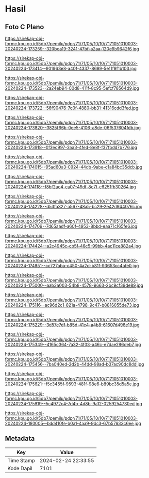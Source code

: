 # Hasil

## Foto C Plano

https://sirekap-obj-formc.kpu.go.id/5db7/pemilu/pdpr/71/71/05/10/10/7171051010003-20240224-173259--320bca19-3241-47bf-a2aa-120e9b9642f6.jpg

https://sirekap-obj-formc.kpu.go.id/5db7/pemilu/pdpr/71/71/05/10/10/7171051010003-20240224-173414--901963e8-a40f-4337-8699-5e11f9f1b103.jpg

https://sirekap-obj-formc.kpu.go.id/5db7/pemilu/pdpr/71/71/05/10/10/7171051010003-20240224-173523--2a24eb94-00d8-411f-8c95-5efcf78564d9.jpg

https://sirekap-obj-formc.kpu.go.id/5db7/pemilu/pdpr/71/71/05/10/10/7171051010003-20240224-173722--56f90476-7c0f-4880-bb31-41316cdd3fed.jpg

https://sirekap-obj-formc.kpu.go.id/5db7/pemilu/pdpr/71/71/05/10/10/7171051010003-20240224-173820--3825f66b-0ee5-4106-a8de-06f537604fdb.jpg

https://sirekap-obj-formc.kpu.go.id/5db7/pemilu/pdpr/71/71/05/10/10/7171051010003-20240224-173918--0f3ec997-3aa3-4fed-8e8f-f37fbdd7b776.jpg

https://sirekap-obj-formc.kpu.go.id/5db7/pemilu/pdpr/71/71/05/10/10/7171051010003-20240224-174015--95ad60a3-0924-44db-9abe-c1a84bc35dcb.jpg

https://sirekap-obj-formc.kpu.go.id/5db7/pemilu/pdpr/71/71/05/10/10/7171051010003-20240224-174118--f8bf2ac4-ea07-49df-8c7f-e6251fb30264.jpg

https://sirekap-obj-formc.kpu.go.id/5db7/pemilu/pdpr/71/71/05/10/10/7171051010003-20240224-174228--d53fa327-a567-48a5-bc29-2e42d944076c.jpg

https://sirekap-obj-formc.kpu.go.id/5db7/pemilu/pdpr/71/71/05/10/10/7171051010003-20240224-174709--7d65aadf-a60f-4953-8bbd-eaa71c165fe6.jpg

https://sirekap-obj-formc.kpu.go.id/5db7/pemilu/pdpr/71/71/05/10/10/7171051010003-20240224-174424--a2c4945c-cb5f-46c5-99bb-4ac11ce882a4.jpg

https://sirekap-obj-formc.kpu.go.id/5db7/pemilu/pdpr/71/71/05/10/10/7171051010003-20240224-174851--cc727aba-c450-4a2d-b81f-93653cc4afe0.jpg

https://sirekap-obj-formc.kpu.go.id/5db7/pemilu/pdpr/71/71/05/10/10/7171051010003-20240224-175000--aab3a003-54b8-4578-9663-2bc9cf39de89.jpg

https://sirekap-obj-formc.kpu.go.id/5db7/pemilu/pdpr/71/71/05/10/10/7171051010003-20240224-175116--ac96d2c1-821a-4798-9c47-b8816055de73.jpg

https://sirekap-obj-formc.kpu.go.id/5db7/pemilu/pdpr/71/71/05/10/10/7171051010003-20240224-175229--3d57c7df-b85d-41c4-a4b8-61607d496e19.jpg

https://sirekap-obj-formc.kpu.go.id/5db7/pemilu/pdpr/71/71/05/10/10/7171051010003-20240224-175349--4165c364-7a32-4f03-a46c-e7dae286deb7.jpg

https://sirekap-obj-formc.kpu.go.id/5db7/pemilu/pdpr/71/71/05/10/10/7171051010003-20240224-175456--7ba040ed-2d2b-44dd-98ad-b37ac90dc8dd.jpg

https://sirekap-obj-formc.kpu.go.id/5db7/pemilu/pdpr/71/71/05/10/10/7171051010003-20240224-175621--f5c3455f-9593-481f-98e6-b89bc35d5a5e.jpg

https://sirekap-obj-formc.kpu.go.id/5db7/pemilu/pdpr/71/71/05/10/10/7171051010003-20240224-175819--5c4972c4-7d4b-4d8b-9a12-0259254730ed.jpg

https://sirekap-obj-formc.kpu.go.id/5db7/pemilu/pdpr/71/71/05/10/10/7171051010003-20240224-180005--bdd410fe-b0a1-4aa9-9dc3-67b57633c6ee.jpg


## Metadata

| Key        | Value               |
| ---------- | ------------------- |
| Time Stamp | 2024-02-24 22:33:55 |
| Kode Dapil | 7101                |



